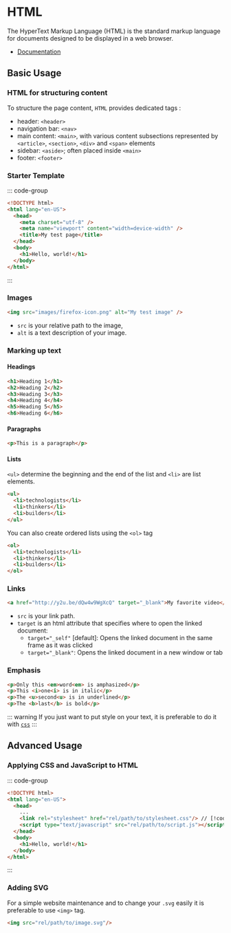 # HTML

The HyperText Markup Language (HTML) is the standard markup language for documents designed to be displayed in a web browser.

* [Documentation](https://developer.mozilla.org/en-US/docs/Web/HTML)

## Basic Usage

### HTML for structuring content

To structure the page content, `HTML` provides dedicated tags :

* header: `<header>`
* navigation bar: `<nav>`
* main content: `<main>`, with various content subsections represented by `<article>`, `<section>`, `<div>` and `<span>` elements
* sidebar: `<aside>`; often placed inside `<main>`
* footer: `<footer>`


### Starter Template

::: code-group
```html [index.html]
<!DOCTYPE html>
<html lang="en-US">
  <head>
    <meta charset="utf-8" />
    <meta name="viewport" content="width=device-width" />
    <title>My test page</title>
  </head>
  <body>
    <h1>Hello, world!</h1>
  </body>
</html>
```
:::

### Images

```html
<img src="images/firefox-icon.png" alt="My test image" />
```

* `src` is your relative path to the image,
* `alt` is a text description of your image.

### Marking up text

#### Headings

```html
<h1>Heading 1</h1>
<h2>Heading 2</h2>
<h3>Heading 3</h3>
<h4>Heading 4</h4>
<h5>Heading 5</h5>
<h6>Heading 6</h6>
```

#### Paragraphs

```html
<p>This is a paragraph</p>
```

#### Lists

`<ul>` determine the beginning and the end of the list and `<li>` are list elements.
```html
<ul>
  <li>technologists</li>
  <li>thinkers</li>
  <li>builders</li>
</ul>
```

You can also create ordered lists using the `<ol>` tag

```html
<ol>
  <li>technologists</li>
  <li>thinkers</li>
  <li>builders</li>
</ol>
```


### Links

```html
<a href="http://y2u.be/dQw4w9WgXcQ" target="_blank">My favorite video</a>
```

* `src` is your link path.
* `target` is an html attribute that specifies where to open the linked document:
  * `target="_self"` [default]: Opens the linked document in the same frame as it was clicked
  * `target="_blank"`: Opens the linked document in a new window or tab

### Emphasis

```html
<p>Only this <em>word<em> is amphasized</p>
<p>This <i>one<i> is in italic</p>
<p>The <u>second<u> is in underlined</p>
<p>The <b>last</b> is bold</p>
```
::: warning
If you just want to put style on your text, it is preferable to do it with [`css`](/web/css)
:::

## Advanced Usage

### Applying CSS and JavaScript to HTML
::: code-group
```html [index.html]
<!DOCTYPE html>
<html lang="en-US">
  <head>
    ...
    <link rel="stylesheet" href="rel/path/to/stylesheet.css"/> // [!code ++]
    <script type="text/javascript" src="rel/path/to/script.js"></script> // [!code ++]
  </head>
  <body>
    <h1>Hello, world!</h1>
  </body>
</html>
```
:::

### Adding SVG

For a simple website maintenance and to change your `.svg` easily it is preferable to use `<img>` tag. 
``` html
<img src="rel/path/to/image.svg"/>
```